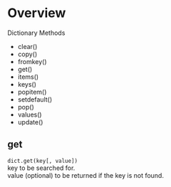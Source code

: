 # Overview

Dictionary Methods
- clear()
- copy()
- fromkey()
- get()
- items()
- keys()
- popitem()
- setdefault()
- pop()
- values()
- update()

## get
`dict.get(key[, value])`  
key to be searched for.  
value (optional) to be returned if the key is not found.  

